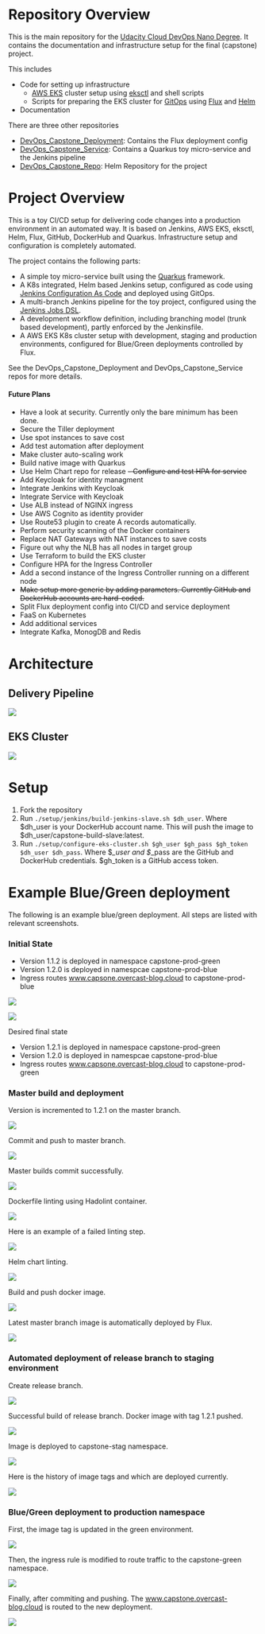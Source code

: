 # Repository Overview

This is the main repository for the [Udacity Cloud DevOps Nano Degree](https://www.udacity.com/course/cloud-dev-ops-nanodegree--nd9991).
It contains the documentation and infrastructure setup for the final (capstone) project.

This includes
* Code for setting up infrastructure
  - [AWS EKS](https://aws.amazon.com/de/eks/) cluster setup using [eksctl](https://github.com/weaveworks/eksctl) and shell scripts
  - Scripts for preparing the EKS cluster for [GitOps](https://www.weave.works/technologies/gitops/) using [Flux](https://www.weave.works/oss/flux/) 
  and [Helm](https://helm.sh/)
* Documentation

There are three other repositories 
* [DevOps_Capstone_Deployment](https://github.com/FlorianSeidel/DevOps_Capstone_Deployment):  Contains the Flux deployment config
* [DevOps_Capstone_Service](https://github.com/FlorianSeidel/DevOps_Capstone_Service): Contains a Quarkus toy micro-service and the Jenkins pipeline
* [DevOps_Capstone_Repo](https://github.com/FlorianSeidel/DevOps_Capstone_Repo): Helm Repository for the project


# Project Overview

This is a toy CI/CD setup for delivering code changes into a production environment in an automated way.
It is based on Jenkins, AWS EKS, eksctl, Helm, Flux, GitHub, DockerHub and Quarkus.
Infrastructure setup and configuration is completely automated. 

The project contains the following parts:
- A simple toy micro-service built using the [Quarkus](https://quarkus.io/) framework.
- A K8s integrated, Helm based Jenkins setup, configured as code using [Jenkins Configuration As Code](https://jenkins.io/projects/jcasc/) and deployed using GitOps.
- A multi-branch Jenkins pipeline for the toy project, configured using the [Jenkins Jobs DSL](https://jenkinsci.github.io/job-dsl-plugin/).
- A development workflow definition, including branching model (trunk based development), partly enforced by the Jenkinsfile.
- A AWS EKS K8s cluster setup with development, staging and production environments, configured for Blue/Green deployments controlled by Flux. 

See the DevOps_Capstone_Deployment and DevOps_Capstone_Service repos for more details.

#### Future Plans

- Have a look at security. Currently only the bare minimum has been done.
- Secure the Tiller deployment
- Use spot instances to save cost
- Add test automation after deployment
- Make cluster auto-scaling work
- Build native image with Quarkus
- Use Helm Chart repo for release
~~- Configure and test HPA for service~~
- Add Keycloak for identity managment
- Integrate Jenkins with Keycloak
- Integrate Service with Keycloak
- Use ALB instead of NGINX ingress
- Use AWS Cognito as identity provider
- Use Route53 plugin to create A records automatically. 
- Perform security scanning of the Docker containers
- Replace NAT Gateways with NAT instances to save costs
- Figure out why the NLB has all nodes in target group
- Use Terraform to build the EKS cluster
- Configure HPA for the Ingress Controller
- Add a second instance of the Ingress Controller running on a different node
- ~~Make setup more generic by adding parameters. Currently GitHub and DockerHub accounts are hard-coded.~~
- Split Flux deployment config into CI/CD and service deployment
- FaaS on Kubernetes
- Add additional services
- Integrate Kafka, MonogDB and Redis

# Architecture 

## Delivery Pipeline

![](BigPicture-Delivery.png)

## EKS Cluster

![](Capstone-EKS-Cluster.png)

# Setup

1. Fork the repository
2. Run ```./setup/jenkins/build-jenkins-slave.sh $dh_user```. Where $dh_user is your DockerHub account name. This will push the image to $dh_user/capstone-build-slave:latest.
3. Run ```./setup/configure-eks-cluster.sh $gh_user $gh_pass $gh_token $dh_user $dh_pass```.
Where $*_user and $*_pass are the GitHub and DockerHub credentials. $gh_token is a GitHub access token.


# Example Blue/Green deployment

The following is an example blue/green deployment. All steps are listed with relevant screenshots.

### Initial State
- Version 1.1.2 is deployed in namespace capstone-prod-green
- Version 1.2.0 is deployed in namespcae capstone-prod-blue
- Ingress routes www.capsone.overcast-blog.cloud to capstone-prod-blue

![](deployment-example/1_InitialState.png)

![](deployment-example/2_IngressInitialState.png)

Desired final state
- Version 1.2.1 is deployed in namespace capstone-prod-green
- Version 1.2.0 is deployed in namespcae capstone-prod-blue
- Ingress routes www.capsone.overcast-blog.cloud to capstone-prod-green

### Master build and deployment

Version is incremented to 1.2.1 on the master branch.

![](deployment-example/3_IncrementPatch.png)

Commit and push to master branch.

![](deployment-example/4_PushToMaster.png)

Master builds commit successfully.

![](deployment-example/5_SuccessfulBuildOfMaster.png)

Dockerfile linting using Hadolint container.

![](deployment-example/6_Lint_DockerFile.png)

Here is an example of a failed linting step.

![](deployment-example/6.1_Failed_Docker_Lint.png)


Helm chart linting.

![](deployment-example/7_Lint_Helm_Chart.png)

Build and push docker image.

![](deployment-example/8_BuildAndPushImage.png)

Latest master branch image is automatically deployed by Flux.

![](deployment-example/9_LatestMasterBranchImageDeployed.png)

### Automated deployment of release branch to staging environment

Create release branch.

![](deployment-example/10_CreateReleaseBranch.png)

Successful build of release branch. Docker image with tag 1.2.1 pushed.

![](deployment-example/11_SuccessFullReleaseBuild.png)

Image is deployed to capstone-stag namespace.

![](deployment-example/12_PathVersionDeployedInStagingNamespace.png)

Here is the history of image tags and which are deployed currently.

![](deployment-example/13_ImagesDeployedInStagAndDev.png)

### Blue/Green deployment to production namespace

First, the image tag is updated in the green environment. 

![](deployment-example/15_DeployNewVersionToGreenEnv.png)

Then, the ingress rule is modified to route traffic to the capstone-green namespace.

![](deployment-example/16_SwitchIngressToGreenFile.png)

Finally, after commiting and pushing. The www.capstone.overcast-blog.cloud is routed to the new deployment.

![](deployment-example/17_IngressSwitchedToGreen.png)















